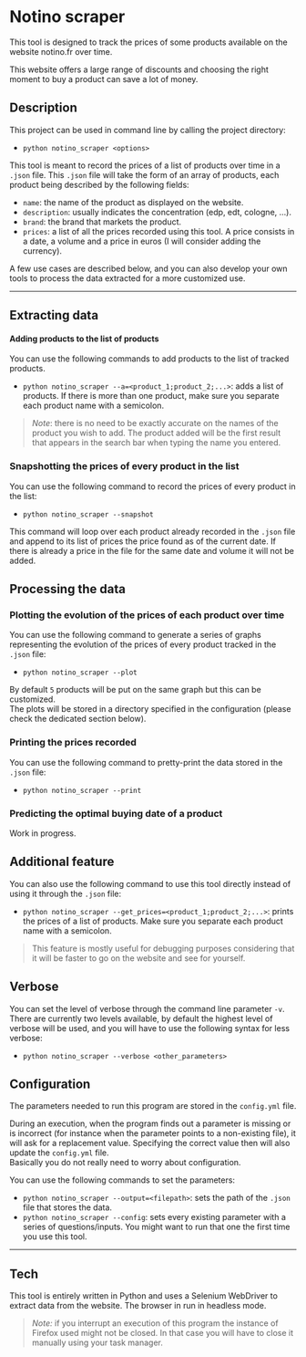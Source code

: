 # Notino scraper

This tool is designed to track the prices of some products available on the website notino.fr over time.

This website offers a large range of discounts and choosing the right moment to buy a product can save a lot of money.

## Description

This project can be used in command line by calling the project directory:

- `python notino_scraper <options>`

This tool is meant to record the prices of a list of products over time in a `.json` file. This `.json` file will take
the form of an array of products, each product being described by the following fields:

- `name`: the name of the product as displayed on the website.
- `description`: usually indicates the concentration (edp, edt, cologne, ...).
- `brand`: the brand that markets the product.
- `prices`: a list of all the prices recorded using this tool. A price consists in a date, a volume and a price in
  euros (I will consider adding the currency).

A few use cases are described below, and you can also develop your own tools to process the data extracted for a more
customized use.

---

## Extracting data

#### Adding products to the list of products

You can use the following commands to add products to the list of tracked products.

- `python notino_scraper --a=<product_1;product_2;...>`: adds a list of products. If there is more than one product,
  make sure you separate each product name with a semicolon.

> *Note*: there is no need to be exactly accurate on the names of the product you wish to add.
> The product added will be the first result that appears in the search bar when typing the name you entered.

### Snapshotting the prices of every product in the list

You can use the following command to record the prices of every product in the list:

- `python notino_scraper --snapshot`

This command will loop over each product already recorded in the `.json` file and append to its list of prices the price
found as of the current date. If there is already a price in the file for the same date and volume it will not be added.

## Processing the data

### Plotting the evolution of the prices of each product over time

You can use the following command to generate a series of graphs representing the evolution of the prices of every
product tracked in the `.json` file:

- `python notino_scraper --plot`

By default `5` products will be put on the same graph but this can be customized.  
The plots will be stored in a directory specified in the configuration (please check the dedicated section below).

### Printing the prices recorded

You can use the following command to pretty-print the data stored in the `.json` file:

- `python notino_scraper --print`

### Predicting the optimal buying date of a product

Work in progress.

## Additional feature

You can also use the following command to use this tool directly instead of using it through the `.json` file:

- `python notino_scraper --get_prices=<product_1;product_2;...>`: prints the prices of a list of products. Make sure you
  separate each product name with a semicolon.

> This feature is mostly useful for debugging purposes
> considering that it will be faster to go on the website and see for yourself.

## Verbose

You can set the level of verbose through the command line parameter `-v`. There are currently two levels available, by
default the highest level of verbose will be used, and you will have to use the following syntax for less verbose:

- `python notino_scraper --verbose <other_parameters>`

## Configuration

The parameters needed to run this program are stored in the `config.yml` file.

During an execution, when the program finds out a parameter is missing or is incorrect (for instance when the parameter
points to a non-existing file), it will ask for a replacement value. Specifying the correct value then will also update
the `config.yml` file.  
Basically you do not really need to worry about configuration.

You can use the following commands to set the parameters:

- `python notino_scraper --output=<filepath>`: sets the path of the `.json` file that stores the data.
- `python notino_scraper --config`: sets every existing parameter with a series of questions/inputs. You might want to
  run that one the first time you use this tool.

---

## Tech

This tool is entirely written in Python and uses a Selenium WebDriver to extract data from the website. The browser in
run in headless mode.

> *Note:* if you interrupt an execution of this program the instance of Firefox used might not be closed.
> In that case you will have to close it manually using your task manager.
